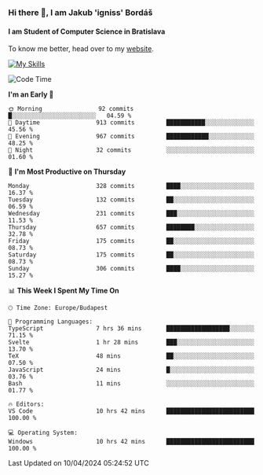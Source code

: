 ### Hi there 👋, I am Jakub 'igniss' Bordáš

#### I am Student of Computer Science in Bratislava
To know me better, head over to my [website](https://bordas.sk).

[![My Skills](https://skillicons.dev/icons?i=js,html,css,figma,svelte,java,kotlin,python,postgresql,typescript,nest,nodejs)](https://bordas.sk)


<!--START_SECTION:waka-->
![Code Time](http://img.shields.io/badge/Code%20Time-1%2C463%20hrs%2011%20mins-blue)

**I'm an Early 🐤** 

```text
🌞 Morning                92 commits          █░░░░░░░░░░░░░░░░░░░░░░░░   04.59 % 
🌆 Daytime                913 commits         ███████████░░░░░░░░░░░░░░   45.56 % 
🌃 Evening                967 commits         ████████████░░░░░░░░░░░░░   48.25 % 
🌙 Night                  32 commits          ░░░░░░░░░░░░░░░░░░░░░░░░░   01.60 % 
```
📅 **I'm Most Productive on Thursday** 

```text
Monday                   328 commits         ████░░░░░░░░░░░░░░░░░░░░░   16.37 % 
Tuesday                  132 commits         ██░░░░░░░░░░░░░░░░░░░░░░░   06.59 % 
Wednesday                231 commits         ███░░░░░░░░░░░░░░░░░░░░░░   11.53 % 
Thursday                 657 commits         ████████░░░░░░░░░░░░░░░░░   32.78 % 
Friday                   175 commits         ██░░░░░░░░░░░░░░░░░░░░░░░   08.73 % 
Saturday                 175 commits         ██░░░░░░░░░░░░░░░░░░░░░░░   08.73 % 
Sunday                   306 commits         ████░░░░░░░░░░░░░░░░░░░░░   15.27 % 
```


📊 **This Week I Spent My Time On** 

```text
🕑︎ Time Zone: Europe/Budapest

💬 Programming Languages: 
TypeScript               7 hrs 36 mins       ██████████████████░░░░░░░   71.15 % 
Svelte                   1 hr 28 mins        ███░░░░░░░░░░░░░░░░░░░░░░   13.70 % 
TeX                      48 mins             ██░░░░░░░░░░░░░░░░░░░░░░░   07.50 % 
JavaScript               24 mins             █░░░░░░░░░░░░░░░░░░░░░░░░   03.76 % 
Bash                     11 mins             ░░░░░░░░░░░░░░░░░░░░░░░░░   01.77 % 

🔥 Editors: 
VS Code                  10 hrs 42 mins      █████████████████████████   100.00 % 

💻 Operating System: 
Windows                  10 hrs 42 mins      █████████████████████████   100.00 % 
```


 Last Updated on 10/04/2024 05:24:52 UTC
<!--END_SECTION:waka-->
